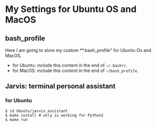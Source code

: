 # My Settings for Ubuntu OS and MacOS

## bash_profile

Here I am going to store my custom **.bash_profile" for Ubuntu Os and MacOS. 

- for Ubuntu: include this content in the end of ```~/.bashrc```.
- for MacOS: include this content in the end of ```~/bash_profile```.

## Jarvis: terminal personal assistant 

### for Ubuntu
```
$ cd Ubuntu/jarvis_assistant
$ make install # only is working for Python2
$ make run
```
